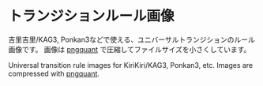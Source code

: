 # トランジションルール画像

吉里吉里/KAG3, Ponkan3などで使える、ユニバーサルトランジションのルール画像です。
画像は [pngquant](https://pngquant.org/) で圧縮してファイルサイズを小さくしています。

Universal transition rule images for KiriKiri/KAG3, Ponkan3, etc.
Images are compressed with [pngquant](https://pngquant.org/).
